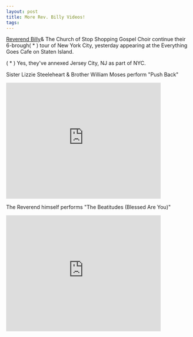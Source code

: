 ```yaml
---
layout: post
title: More Rev. Billy Videos!
tags: 
---
```


[Reverend Billy](http://en.wikipedia.org/wiki/Reverend_Billy_and_the_Church_of_Stop_Shopping)& The Church of Stop Shopping Gospel Choir continue their 6-brough( * ) tour of New York City, yesterday appearing at the Everything Goes Cafe on Staten Island.

( * ) Yes, they've annexed Jersey City, NJ as part of NYC.

Sister Lizzie Steeleheart  & Brother William Moses perform "Push Back"

<iframe width="420" height="315" src="http://www.youtube.com/embed/aaRNz_kR9Ek" frameborder="0" allowfullscreen="true">    </iframe> 

The Reverend himself performs "The Beatitudes (Blessed Are You)"

<iframe width="420" height="315" src="http://www.youtube.com/embed/EDITTBv6EmA" frameborder="0" allowfullscreen="true">    </iframe> 